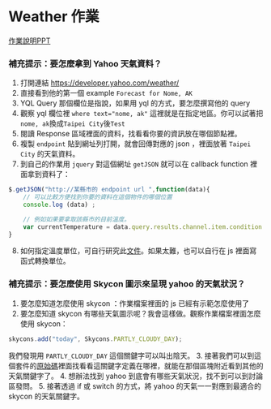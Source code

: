 # Weather 作業
[作業說明PPT][2]

### 補充提示：要怎麼拿到 Yahoo 天氣資料？
1. 打開連結 https://developer.yahoo.com/weather/
2. 直接看到他的第一個 example `Forecast for Nome, AK`
3. YQL Query 那個欄位是指說，如果用 yql 的方式，要怎麼撰寫他的 query
4. 觀察 yql 欄位裡 `where text="nome, ak"` 這裡就是在指定地區。你可以試著把`nome, ak`換成`Taipei City`後`Test`
5. 閱讀 Response 區域裡面的資料，找看看你要的資訊放在哪個節點裡。
6. 複製 `endpoint` 貼到網址列打開，就會回傳對應的 json ，裡面放著 `Taipei City` 的天氣資料。
7. 到自己的作業用 `jquery` 對這個網址 `getJSON` 就可以在 callback function 裡面拿到資料了：
```javascript
$.getJSON("http://某縣市的 endpoint url ",function(data){
	// 可以比較方便找到你要的資料在這個物件的哪個位置
	console.log (data) ;

	// 例如如果要拿取該縣市的目前溫度。
	var currentTemperature = data.query.results.channel.item.condition.temp  ;
}
```
8. 如何指定溫度單位，可自行研究此[文件][3]。如果太難，也可以自行在 js 裡面寫函式轉換單位。

### 補充提示：要怎麼使用 Skycon 圖示來呈現 yahoo 的天氣狀況？
1. 要怎麼知道怎麼使用 skycon ：作業檔案裡面的 js 已經有示範怎麼使用了
2. 要怎麼知道 skycon 有哪些天氣圖示呢？我會這樣做。觀察作業檔案裡面怎麼使用 skycon：
```javascript
skycons.add("today", Skycons.PARTLY_CLOUDY_DAY);
```
   我們發現用 `PARTLY_CLOUDY_DAY` 這個關鍵字可以叫出陰天。
3. 接著我們可以到這個套件的[原始碼][1]裡面找看看這關鍵字定義在哪裡，就能在那個區塊附近看到其他的天氣關鍵字了。
4. 想辦法找到 yahoo 到底會有哪些天氣狀況，找不到可以到討論區發問。
5. 接著透過 if 或 switch 的方式，將 yahoo 的天氣一一對應到最適合的 skycon 的天氣關鍵字。

[1]: https://darkskyapp.github.io/skycons/skycons.js
[2]: https://goo.gl/lPGaqR
[3]: https://developer.yahoo.com/weather/documentation.html
